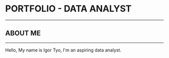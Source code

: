 # PORTFOLIO - DATA ANALYST
_________________________________________________________________________________________________________________________________________________________________________________________________________
## ABOUT ME
_________________________________________________________________________________________________________________________________________________________________________________________________________
Hello, My name is Igor Tyo, I'm an aspiring data analyst.
